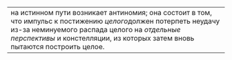 |     |
| --- |
| на истинном пути возникает антиномия; она состоит в том, что импульс к постижению *целого*должен потерпеть неудачу из-за неминуемого распада целого на *отдельные перспективы* и констелляции, из которых затем вновь пытаются построить целое. |